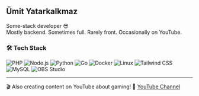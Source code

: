 ## Ümit Yatarkalkmaz

Some-stack developer 😎  
Mostly backend. Sometimes full. Rarely front. Occasionally on YouTube.

### 🛠️ Tech Stack

![PHP](https://img.shields.io/badge/-PHP-777BB4?style=flat&logo=php&logoColor=white)
![Node.js](https://img.shields.io/badge/-Node.js-339933?style=flat&logo=node.js&logoColor=white)
![Python](https://img.shields.io/badge/-Python-3776AB?style=flat&logo=python&logoColor=white)
![Go](https://img.shields.io/badge/-Go-00ADD8?style=flat&logo=go&logoColor=white)
![Docker](https://img.shields.io/badge/-Docker-2496ED?style=flat&logo=docker&logoColor=white)
![Linux](https://img.shields.io/badge/-Linux-FCC624?style=flat&logo=linux&logoColor=black)
![Tailwind CSS](https://img.shields.io/badge/-TailwindCSS-06B6D4?style=flat&logo=tailwind-css&logoColor=white)
![MySQL](https://img.shields.io/badge/-MySQL-4479A1?style=flat&logo=mysql&logoColor=white)
![OBS Studio](https://img.shields.io/badge/-OBS%20Studio-302E31?style=flat&logo=obsstudio&logoColor=white)

---

🎬 Also creating content on YouTube about gaming!
🔗 [YouTube Channel](https://www.youtube.com/@umityatarkalkmaz)
